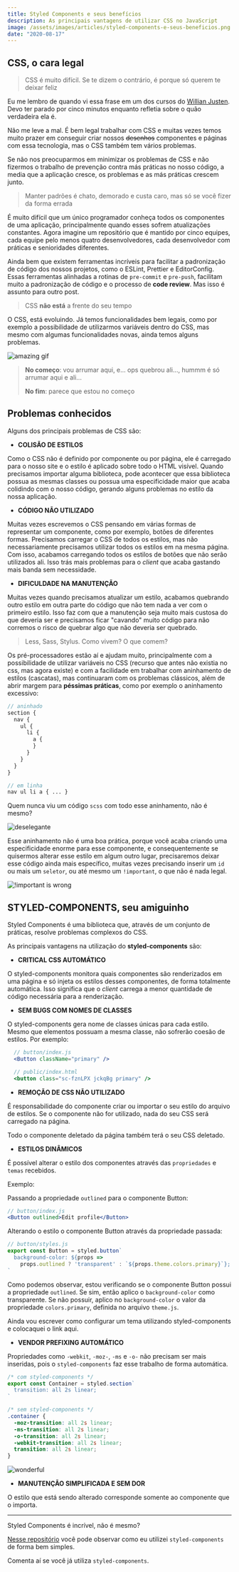 ```yaml
---
title: Styled Components e seus benefícios
description: As principais vantagens de utilizar CSS no JavaScript
image: /assets/images/articles/styled-components-e-seus-beneficios.png
date: "2020-08-17"
---
```


## CSS, o cara legal

> CSS é muito difícil. Se te dizem o contrário, é porque só querem te deixar feliz

Eu me lembro de quando vi essa frase em um dos cursos do [Willian Justen](https://twitter.com/Willian_justen). Devo ter parado por cinco minutos enquanto refletia sobre o quão verdadeira ela é.

Não me leve a mal. É bem legal trabalhar com CSS e muitas vezes temos muito prazer em conseguir criar nossos ~~desenhos~~ componentes e páginas com essa tecnologia, mas o CSS também tem vários problemas.

Se não nos preocuparmos em minimizar os problemas de CSS e não fizermos o trabalho de prevenção contra más práticas no nosso código, a media que a aplicação cresce, os problemas e as más práticas crescem junto.

> Manter padrões é chato, demorado e custa caro, mas só se você fizer da forma errada

É muito difícil que um único programador conheça todos os componentes de uma aplicação, principalmente quando esses sofrem atualizações constantes. Agora imagine um repositório que é mantido por cinco equipes, cada equipe pelo menos quatro desenvolvedores, cada desenvolvedor com práticas e senioridades diferentes.

Ainda bem que existem ferramentas incríveis para facilitar a padronização de código dos nossos projetos, como o ESLint, Prettier e EditorConfig. Essas ferramentas alinhadas a rotinas de `pre-commit` e `pre-push`, facilitam muito a padronização de código e o processo de **code review**. Mas isso é assunto para outro post.

> CSS **não está** a frente do seu tempo

O CSS, está evoluindo. Já temos funcionalidades bem legais, como por exemplo a possibilidade de utilizarmos variáveis dentro do CSS, mas mesmo com algumas funcionalidades novas, ainda temos alguns problemas.

![amazing gif](https://media.giphy.com/media/13FrpeVH09Zrb2/giphy.gif)

> **No começo**: vou arrumar aqui, e... ops quebrou ali..., hummm é só arrumar aqui e ali...
>
> **No fim**: parece que estou no começo

## Problemas conhecidos

Alguns dos principais problemas de CSS são:

- **COLISÃO DE ESTILOS**

Como o CSS não é definido por componente ou por página, ele é carregado para o nosso site e o estilo é aplicado sobre todo o HTML visível. Quando precisamos importar alguma biblioteca, pode acontecer que essa biblioteca possua as mesmas classes ou possua uma especificidade maior que acaba colidindo com o nosso código, gerando alguns problemas no estilo da nossa aplicação.

- **CÓDIGO NÃO UTILIZADO**

Muitas vezes escrevemos o CSS pensando em várias formas de representar um componente, como por exemplo, botões de diferentes formas. Precisamos carregar o CSS de todos os estilos, mas não necessariamente precisamos utilizar todos os estilos em na mesma página. Com isso, acabamos carregando todos os estilos de botões que não serão utilizados ali. Isso trás mais problemas para o _client_ que acaba gastando mais banda sem necessidade.

- **DIFICULDADE NA MANUTENÇÃO**

Muitas vezes quando precisamos atualizar um estilo, acabamos quebrando outro estilo em outra parte do código que não tem nada a ver com o primeiro estilo. Isso faz com que a manutenção seja muito mais custosa do que deveria ser e precisamos ficar "cavando" muito código para não corremos o risco de quebrar algo que não deveria ser quebrado.

> Less, Sass, Stylus. Como vivem? O que comem?

Os pré-processadores estão aí e ajudam muito, principalmente com a possibilidade de utilizar variáveis no CSS (recurso que antes não existia no css, mas agora existe) e com a facilidade em trabalhar com aninhamento de estilos (cascatas), mas continuaram com os problemas clássicos, além de abrir margem para **péssimas práticas**, como por exemplo o aninhamento excessivo:

```scss
// aninhado
section {
  nav {
    ul {
      li {
        a {
        }
      }
    }
  }
}

// em linha
nav ul li a { ... }
```

Quem nunca viu um código `scss` com todo esse aninhamento, não é mesmo?

![deselegante](https://media.giphy.com/media/dCB56ll26OPsdTg7ou/giphy.gif)

Esse aninhamento não é uma boa prática, porque você acaba criando uma especificidade enorme para esse componente, e consequentemente se quisermos alterar esse estilo em algum outro lugar, precisaremos deixar esse código ainda mais específico, muitas vezes precisando inserir um `id` ou mais um `seletor`, ou até mesmo um `!important`, o que não é nada legal.

![!important is wrong](https://encrypted-tbn0.gstatic.com/images?q=tbn%3AANd9GcQEre0SNjz-tMDNBR7PeGEeqc2B6htOB6-MKA&usqp=CAU)

## STYLED-COMPONENTS, seu amiguinho

Styled Components é uma biblioteca que, através de um conjunto de práticas, resolve problemas complexos do CSS.

As principais vantagens na utilização do **styled-components** são:

- **CRITICAL CSS AUTOMÁTICO**

O styled-components monitora quais componentes são renderizados em uma página e só injeta os estilos desses componentes, de forma totalmente automática. Isso significa que o _client_ carrega a menor quantidade de código necessária para a renderização.

- **SEM BUGS COM NOMES DE CLASSES**

O styled-components gera nome de classes únicas para cada estilo. Mesmo que elementos possuam a mesma classe, não sofrerão coesão de estilos. Por exemplo:

```jsx
  // button/index.js
  <Button className="primary" />

  // public/index.html
  <button class="sc-fznLPX jckqBg primary" />
```

- **REMOÇÃO DE CSS NÃO UTILIZADO**

É responsabilidade do componente criar ou importar o seu estilo do arquivo de estilos. Se o componente não for utilizado, nada do seu CSS será carregado na página.

Todo o componente deletado da página também terá o seu CSS deletado.

- **ESTILOS DINÂMICOS**

É possível alterar o estilo dos componentes através das `propriedades` e `temas` recebidos.

Exemplo:

Passando a propriedade `outlined` para o componente Button:

```jsx
// button/index.js
<Button outlined>Edit profile</Button>
```

Alterando o estilo o componente Button através da propriedade passada:

```jsx
// button/styles.js
export const Button = styled.button`
  background-color: ${props =>
    props.outlined ? 'transparent' : `${props.theme.colors.primary}`};
`
```

Como podemos observar, estou verificando se o componente Button possui a propriedade `outlined`. Se sim, então aplico o `background-color` como transparente. Se não possuir, aplico no `background-color` o valor da propriedade `colors.primary`, definida no arquivo `theme.js`.

Ainda vou escrever como configurar um tema utilizando styled-components e colocaquei o link aqui.

- **VENDOR PREFIXING AUTOMÁTICO**

Propriedades como `-webkit`, `-moz-`, `-ms` e `-o-` não precisam ser mais inseridas, pois o `styled-components` faz esse trabalho de forma automática.

```jsx
/* com styled-components */
export const Container = styled.section`
  transition: all 2s linear;
`
```

```css
/* sem styled-components */
.container {
  -moz-transition: all 2s linear;
  -ms-transition: all 2s linear;
  -o-transition: all 2s linear;
  -webkit-transition: all 2s linear;
  transition: all 2s linear;
}
```

![wonderful](https://media.giphy.com/media/dycoeyAvTEkaKgvcWT/giphy.gif)

- **MANUTENÇÃO SIMPLIFICADA E SEM DOR**

O estilo que está sendo alterado corresponde somente ao componente que o importa.

---

Styled Components é incrível, não é mesmo?

[Nesse repositório](https://github.com/coderamos/template-reactjs) você pode observar como eu utilizei `styled-components` de forma bem simples.

Comenta aí se você já utiliza `styled-components`.
